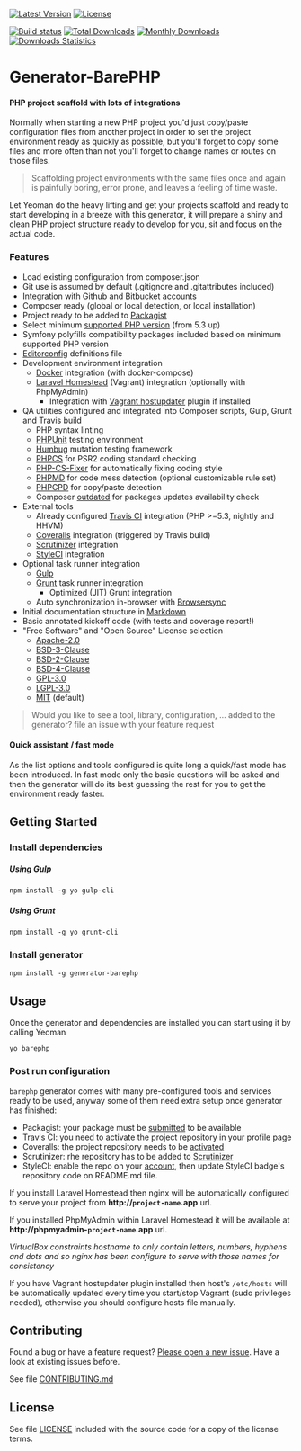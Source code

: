 [![Latest Version](https://img.shields.io/npm/v/generator-barephp.svg?style=flat-square)](https://npmjs.org/package/generator-barephp)
[![License](https://img.shields.io/github/license/juliangut/generator-barephp.svg?style=flat-square)](https://github.com/juliangut/generator-barephp/blob/master/LICENSE)

[![Build status](https://img.shields.io/travis/juliangut/generator-barephp.svg?style=flat-square)](https://travis-ci.org/juliangut/generator-barephp)
[![Total Downloads](https://img.shields.io/npm/dt/generator-barephp.svg?style=flat-square)](https://npmjs.org/package/generator-barephp)
[![Monthly Downloads](https://img.shields.io/npm/dm/generator-barephp.svg?style=flat-square)](https://npmjs.org/package/generator-barephp)
[![Downloads Statistics](https://img.shields.io/badge/downloads-statistics-%23aa000.svg?style=flat-square)](https://npm-stat.com/charts.html?package=generator-barephp)

# Generator-BarePHP

#### PHP project scaffold with lots of integrations

Normally when starting a new PHP project you'd just copy/paste configuration files from another project in order to set the project environment ready as quickly as possible, but you'll forget to copy some files and more often than not you'll forget to change names or routes on those files.

> Scaffolding project environments with the same files once and again is painfully boring, error prone, and leaves a feeling of time waste.

Let Yeoman do the heavy lifting and get your projects scaffold and ready to start developing in a breeze with this generator, it will prepare a shiny and clean PHP project structure ready to develop for you, sit and focus on the actual code.

### Features

* Load existing configuration from composer.json
* Git use is assumed by default (.gitignore and .gitattributes included)
* Integration with Github and Bitbucket accounts
* Composer ready (global or local detection, or local installation)
* Project ready to be added to [Packagist](https://packagist.org)
* Select minimum [supported PHP version](https://secure.php.net/supported-versions.php) (from 5.3 up)
* Symfony polyfills compatibility packages included based on minimum supported PHP version
* [Editorconfig](http://editorconfig.org/) definitions file
* Development environment integration
  * [Docker](https://www.docker.com/) integration (with docker-compose)
  * [Laravel Homestead](https://laravel.com/docs/5.3/homestead) (Vagrant) integration (optionally with PhpMyAdmin)
    * Integration with [Vagrant hostupdater](https://github.com/cogitatio/vagrant-hostsupdater) plugin if installed
* QA utilities configured and integrated into Composer scripts, Gulp, Grunt and Travis build
  * PHP syntax linting
  * [PHPUnit](http://phpunit.de/) testing environment
  * [Humbug](https://github.com/padraic/humbug/) mutation testing framework
  * [PHPCS](https://github.com/squizlabs/PHP_CodeSniffer) for PSR2 coding standard checking
  * [PHP-CS-Fixer](https://github.com/FriendsOfPhp/PHP-CS-Fixer) for automatically fixing coding style
  * [PHPMD](https://phpmd.org/) for code mess detection (optional customizable rule set)
  * [PHPCPD](https://github.com/sebastianbergmann/phpcpd) for copy/paste detection
  * Composer [outdated](https://getcomposer.org/doc/03-cli.md#outdated) for packages updates availability check
* External tools
  * Already configured [Travis CI](https://travis-ci.org) integration (PHP >=5.3, nightly and HHVM)
  * [Coveralls](https://coveralls.io) integration (triggered by Travis build)
  * [Scrutinizer](https://scrutinizer-ci.com) integration
  * [StyleCI](https://styleci.io) integration
* Optional task runner integration
  * [Gulp](http://gulpjs.com/)
  * [Grunt](http://gruntjs.com/) task runner integration
    * Optimized (JIT) Grunt integration
  * Auto synchronization in-browser with [Browsersync](https://www.browsersync.io/)
* Initial documentation structure in [Markdown](https://daringfireball.net/projects/markdown/syntax)
* Basic annotated kickoff code (with tests and coverage report!)
* "Free Software" and "Open Source" License selection
  * [Apache-2.0](https://spdx.org/licenses/Apache-2.0.html)
  * [BSD-3-Clause](https://spdx.org/licenses/BSD-3-Clause.html)
  * [BSD-2-Clause](https://spdx.org/licenses/BSD-2-Clause.html)
  * [BSD-4-Clause](https://spdx.org/licenses/BSD-4-Clause.html)
  * [GPL-3.0](https://spdx.org/licenses/GPL-3.0.html)
  * [LGPL-3.0](https://spdx.org/licenses/LGPL-3.0.html)
  * [MIT](https://spdx.org/licenses/MIT.html) (default)

> Would you like to see a tool, library, configuration, ... added to the generator? file an issue with your feature request

#### Quick assistant / fast mode

As the list options and tools configured is quite long a quick/fast mode has been introduced. In fast mode only the basic questions will be asked and then the generator will do its best guessing the rest for you to get the environment ready faster.

## Getting Started

### Install dependencies

##### Using Gulp

 ```
npm install -g yo gulp-cli
```

##### Using Grunt

```
npm install -g yo grunt-cli
```

### Install generator

```
npm install -g generator-barephp
```

## Usage

Once the generator and dependencies are installed you can start using it by calling Yeoman

```
yo barephp
```

### Post run configuration

`barephp` generator comes with many pre-configured tools and services ready to be used, anyway some of them need extra setup once generator has finished:

* Packagist: your package must be [submitted](https://packagist.org/packages/submit) to be available
* Travis CI: you need to activate the project repository in your profile page
* Coveralls: the project repository needs to be [activated](https://coveralls.io/repos/new)
* Scrutinizer: rhe repository has to be added to [Scrutinizer](https://scrutinizer-ci.com)
* StyleCI: enable the repo on your [account](https://styleci.io/account), then update StyleCI badge's repository code on README.md file.

If you install Laravel Homestead then nginx will be automatically configured to serve your project from **http://`project-name`.app** url.

If you installed PhpMyAdmin within Laravel Homestead it will be available at **http://phpmyadmin-`project-name`.app** url.

*VirtualBox constraints hostname to only contain letters, numbers, hyphens and dots and so nginx has been configure to serve with those names for consistency*

If you have Vagrant hostupdater plugin installed then host's `/etc/hosts` will be automatically updated every time you start/stop Vagrant (sudo privileges needed), otherwise you should configure hosts file manually.

## Contributing

Found a bug or have a feature request? [Please open a new issue](https://github.com/juliangut/generator-barephp/issues). Have a look at existing issues before.

See file [CONTRIBUTING.md](https://github.com/juliangut/generator-barephp/blob/master/CONTRIBUTING.md)

## License

See file [LICENSE](https://github.com/juliangut/generator-barephp/blob/master/LICENSE) included with the source code for a copy of the license terms.
